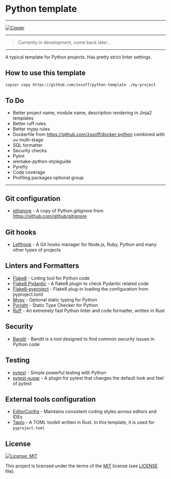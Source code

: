 # Python template

---

[![Copier](https://img.shields.io/endpoint?url=https://raw.githubusercontent.com/copier-org/copier/master/img/badge/badge-grayscale-inverted-border-orange.json)](https://github.com/copier-org/copier)

---

> Currently in development, come back later...

---

A typical template for Python projects. Has pretty strict linter settings.

## How to use this template

```bash
copier copy https://github.com/zsxoff/python-template ./my-project
```

## To Do

- Better project name, module name, description rendering in Jinja2 templates
- Better ruff rules
- Better mypy rules
- Dockerfile from <https://github.com/zsxoff/docker-python> combined with uv multi-stage
- SQL formatter
- Security checks
- Pylint
- wemake-python-styleguide
- Pyrefly
- Code coverage
- Profiling packages optional group

---

## Git configuration

- [gitignore](https://github.com/github/gitignore) - A copy of Python.gitignore from <https://github.com/github/gitignore>

## Git hooks

- [Lefthook](https://github.com/evilmartians/lefthook) - A Git hooks manager for Node.js, Ruby, Python and many other types of projects

## Linters and Formatters

- [Flake8](https://github.com/PyCQA/flake8) - Linting tool for Python code
- [Flake8 Pydantic](https://github.com/Viicos/flake8-pydantic) - A flake8 plugin to check Pydantic related code
- [Flake8-pyproject](https://github.com/john-hen/Flake8-pyproject) - Flake8 plug-in loading the configuration from pyproject.toml
- [Mypy](https://github.com/python/mypy) - Optional static typing for Python
- [Pyright](https://github.com/microsoft/pyright) - Static Type Checker for Python
- [Ruff](https://docs.astral.sh/ruff) - An extremely fast Python linter and code formatter, written in Rust

## Security

- [Bandit](https://github.com/PyCQA/bandit) - Bandit is a tool designed to find common security issues in Python code

## Testing

- [pytest](https://github.com/pytest-dev/pytest) - Simple powerful testing with Python
- [pytest-sugar](https://pypi.org/project/pytest-sugar) - A plugin for pytest that changes the default look and feel of pytest

## External tools configuration

- [EditorConfig](https://editorconfig.org/) - Maintains consistent coding styles across editors and IDEs
- [Taplo](https://github.com/tamasfe/taplo) - A TOML toolkit written in Rust. In this template, it is used for `pyproject.toml`

## License

[![License: MIT](https://img.shields.io/badge/License-MIT-green.svg?style=flat-square)](https://opensource.org/licenses/MIT)

This project is licensed under the terms of the [MIT](https://opensource.org/licenses/MIT) license (see [LICENSE](https://github.com/zsxoff/python-template/blob/main/LICENSE) file).
